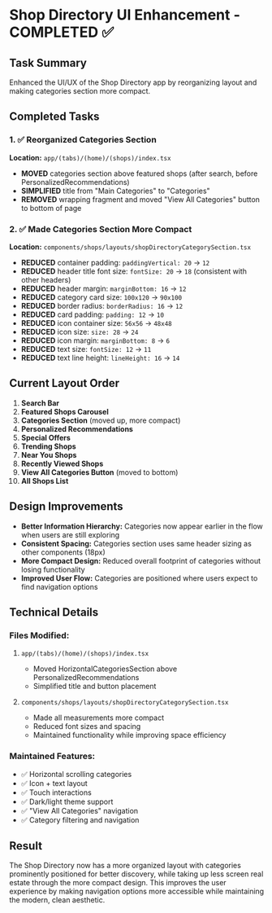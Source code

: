 # Shop Directory UI Enhancement - COMPLETED ✅

## Task Summary
Enhanced the UI/UX of the Shop Directory app by reorganizing layout and making categories section more compact.

## Completed Tasks

### 1. ✅ Reorganized Categories Section
**Location:** `app/(tabs)/(home)/(shops)/index.tsx`
- **MOVED** categories section above featured shops (after search, before PersonalizedRecommendations)
- **SIMPLIFIED** title from "Main Categories" to "Categories" 
- **REMOVED** wrapping fragment and moved "View All Categories" button to bottom of page

### 2. ✅ Made Categories Section More Compact
**Location:** `components/shops/layouts/shopDirectoryCategorySection.tsx`
- **REDUCED** container padding: `paddingVertical: 20` → `12`
- **REDUCED** header title font size: `fontSize: 20` → `18` (consistent with other headers)
- **REDUCED** header margin: `marginBottom: 16` → `12`
- **REDUCED** category card size: `100x120` → `90x100`
- **REDUCED** border radius: `borderRadius: 16` → `12`
- **REDUCED** card padding: `padding: 12` → `10`
- **REDUCED** icon container size: `56x56` → `48x48`
- **REDUCED** icon size: `size: 28` → `24`
- **REDUCED** icon margin: `marginBottom: 8` → `6`
- **REDUCED** text size: `fontSize: 12` → `11`
- **REDUCED** text line height: `lineHeight: 16` → `14`

## Current Layout Order
1. **Search Bar**
2. **Featured Shops Carousel** 
3. **Categories Section** (moved up, more compact)
4. **Personalized Recommendations**
5. **Special Offers**
6. **Trending Shops**
7. **Near You Shops**
8. **Recently Viewed Shops**
9. **View All Categories Button** (moved to bottom)
10. **All Shops List**

## Design Improvements
- **Better Information Hierarchy:** Categories now appear earlier in the flow when users are still exploring
- **Consistent Spacing:** Categories section uses same header sizing as other components (18px)
- **More Compact Design:** Reduced overall footprint of categories without losing functionality
- **Improved User Flow:** Categories are positioned where users expect to find navigation options

## Technical Details

### Files Modified:
1. `app/(tabs)/(home)/(shops)/index.tsx`
   - Moved HorizontalCategoriesSection above PersonalizedRecommendations
   - Simplified title and button placement

2. `components/shops/layouts/shopDirectoryCategorySection.tsx`
   - Made all measurements more compact
   - Reduced font sizes and spacing
   - Maintained functionality while improving space efficiency

### Maintained Features:
- ✅ Horizontal scrolling categories
- ✅ Icon + text layout
- ✅ Touch interactions
- ✅ Dark/light theme support
- ✅ "View All Categories" navigation
- ✅ Category filtering and navigation

## Result
The Shop Directory now has a more organized layout with categories prominently positioned for better discovery, while taking up less screen real estate through the more compact design. This improves the user experience by making navigation options more accessible while maintaining the modern, clean aesthetic.
